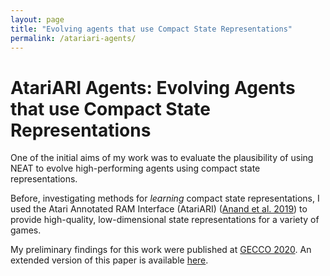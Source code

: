 ```yaml
---
layout: page
title: "Evolving agents that use Compact State Representations"
permalink: /atariari-agents/
---
```


# AtariARI Agents: Evolving Agents that use Compact State Representations

One of the initial aims of my work was to evaluate the plausibility of using
NEAT to evolve high-performing agents using compact state representations.

Before, investigating methods for *learning* compact state representations, I used
the Atari Annotated RAM Interface (AtariARI) ([Anand et al. 2019](https://arxiv.org/abs/1906.08226)) to provide high-quality, low-dimensional state representations for a variety of games.

My preliminary findings for this work were published at [GECCO 2020](https://gecco-2020.sigevo.org/index.html/HomePage). An extended version of this paper is available [here](https://1drv.ms/b/s!AimVYRvfZPYYgahB8kioVcg1kZBcEg).

